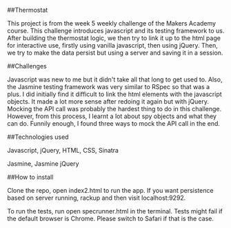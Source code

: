 ##Thermostat

This project is from the week 5 weekly challenge of the Makers Academy course.
This challenge introduces javascript and its testing framework to us. After
building the thermostat logic, we then try to link it up to the html page for
interactive use, firstly using vanilla javascript, then using jQuery. Then, we
try to make the data persist but using a server and saving it in a session.

##Challenges

Javascript was new to me but it didn't take all that long to get used to. Also,
the Jasmine testing framework was very similar to RSpec so that was a plus. I
did initially find it difficult to link the html elements with the javascript
objects. It made a lot more sense after redoing it again but with jQuery.
Mocking the API call was probably the hardest thing to do in this challenge.
However, from this process, I learnt a lot about spy objects and what they can
do. Funnily enough, I found three ways to mock the API call in the end.

##Technologies used

Javascript, jQuery, HTML, CSS, Sinatra

Jasmine, Jasmine jQuery

##How to install

Clone the repo, open index2.html to run the app. If you want persistence based
on server running, rackup and then visit localhost:9292.

To run the tests, run open specrunner.html in the terminal. Tests might fail if
the default browser is Chrome. Please switch to Safari if that is the case.

